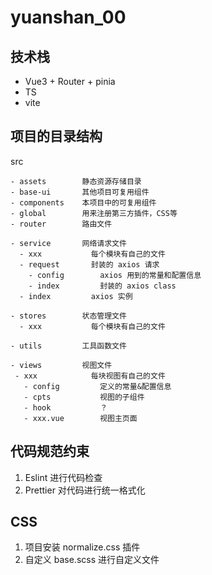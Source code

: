 <!--
 * @Author: xujie 1607526161@qq.com
 * @Date: 2023-03-19 17:57:52
 * @LastEditors: xujie 1607526161@qq.com
 * @FilePath: \yuanshan_00\README.md
 * @Description: 
-->
# yuanshan_00

## 技术栈

- Vue3 + Router + pinia
- TS
- vite

## 项目的目录结构

src

    - assets        静态资源存储目录
    - base-ui       其他项目可复用组件
    - components    本项目中的可复用组件
    - global        用来注册第三方插件，CSS等
    - router        路由文件
  
    - service       网络请求文件
      - xxx           每个模块有自己的文件
      - request       封装的 axios 请求
        - config        axios 用到的常量和配置信息
        - index         封装的 axios class
      - index         axios 实例

    - stores        状态管理文件
      - xxx           每个模块有自己的文件
  
    - utils         工具函数文件
  
    - views         视图文件
     - xxx            每块视图有自己的文件
       - config         定义的常量&配置信息
       - cpts           视图的子组件
       - hook           ？
       - xxx.vue        视图主页面

## 代码规范约束

1. Eslint 进行代码检查
2. Prettier 对代码进行统一格式化

## CSS

1. 项目安装 normalize.css 插件
2. 自定义 base.scss 进行自定义文件
